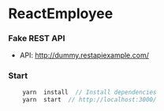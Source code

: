 # ReactEmployee

  
### Fake REST API
- API: http://dummy.restapiexample.com/

### Start

```js
    yarn  install  // Install dependencies
    yarn  start  // http://localhost:3000/
```
